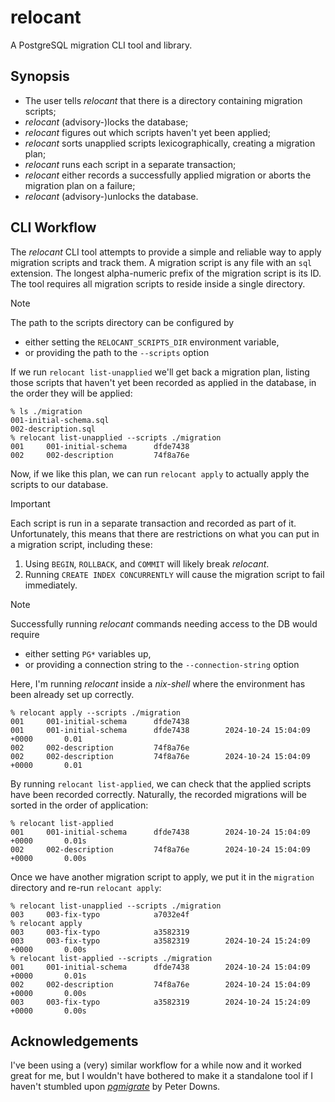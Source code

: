 relocant
===

A PostgreSQL migration CLI tool and library.

Synopsis
---

  - The user tells _relocant_ that there is a directory containing migration scripts;
  - _relocant_ (advisory-)locks the database;
  - _relocant_ figures out which scripts haven't yet been applied;
  - _relocant_ sorts unapplied scripts lexicographically, creating a migration plan;
  - _relocant_ runs each script in a separate transaction;
  - _relocant_ either records a successfully applied migration or aborts the migration plan on a failure;
  - _relocant_ (advisory-)unlocks the database.

CLI Workflow
---

The _relocant_ CLI tool attempts to provide a simple and reliable way to
apply migration scripts and track them. A migration script is any file with an `sql` extension.
The longest alpha-numeric prefix of the migration script is its ID. The tool requires all migration
scripts to reside inside a single directory.

> [!NOTE]
> The path to the scripts directory can be configured by
>
>   - either setting the `RELOCANT_SCRIPTS_DIR` environment variable,
>   - or providing the path to the `--scripts` option

If we run `relocant list-unapplied` we'll get back a migration plan, listing those scripts
that haven't yet been recorded as applied in the database, in the order they will be applied:

```shell
% ls ./migration
001-initial-schema.sql
002-description.sql
% relocant list-unapplied --scripts ./migration
001     001-initial-schema      dfde7438
002     002-description         74f8a76e
```

Now, if we like this plan, we can run `relocant apply` to actually apply the scripts to our database.

> [!IMPORTANT]
> Each script is run in a separate transaction and recorded as part of it.
> Unfortunately, this means that there are restrictions on what you can put
> in a migration script, including these:
>
>   1. Using `BEGIN`, `ROLLBACK`, and `COMMIT` will likely break _relocant_.
>   2. Running `CREATE INDEX CONCURRENTLY` will cause the migration script to fail immediately.

> [!NOTE]
> Successfully running _relocant_ commands needing access to the DB would require
>
>   - either setting `PG*` variables up,
>   - or providing a connection string to the `--connection-string` option
>
> Here, I'm running _relocant_ inside a _nix-shell_ where the environment has been already set up
> correctly.

```shell
% relocant apply --scripts ./migration
001     001-initial-schema      dfde7438
001     001-initial-schema      dfde7438        2024-10-24 15:04:09 +0000       0.01
002     002-description         74f8a76e
002     002-description         74f8a76e        2024-10-24 15:04:09 +0000       0.01
```

By running `relocant list-applied`, we can check that the applied scripts have been recorded correctly.
Naturally, the recorded migrations will be sorted in the order of application:

```shell
% relocant list-applied
001     001-initial-schema      dfde7438        2024-10-24 15:04:09 +0000       0.01s
002     002-description         74f8a76e        2024-10-24 15:04:09 +0000       0.00s
```

Once we have another migration script to apply, we put it in the `migration` directory and re-run `relocant apply`:

```shell
% relocant list-unapplied --scripts ./migration
003     003-fix-typo            a7032e4f
% relocant apply
003     003-fix-typo            a3582319
003     003-fix-typo            a3582319        2024-10-24 15:24:09 +0000       0.00s
% relocant list-applied --scripts ./migration
001     001-initial-schema      dfde7438        2024-10-24 15:04:09 +0000       0.01s
002     002-description         74f8a76e        2024-10-24 15:04:09 +0000       0.00s
003     003-fix-typo            a3582319        2024-10-24 15:24:09 +0000       0.00s
```

Acknowledgements
---

I've been using a (very) similar workflow for a while now and it worked great for me, but I wouldn't have
bothered to make it a standalone tool if I haven't stumbled upon [_pgmigrate_][0] by Peter Downs.

  [0]: https://github.com/peterldowns/pgmigrate
